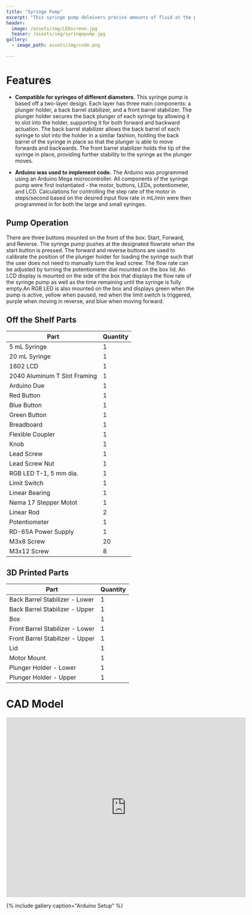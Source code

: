 ```yaml
---
title: "Syringe Pump"
excerpt: "This syringe pump deleivers precise amounts of fluid at the push of a button!"
header:
  image: /assets/img/LEDscreen.jpg
  teaser: /assets/img/syringepump.jpg
gallery:
  - image_path: assets/img/code.png
   
---
```


# Features


* **Compatible for syringes of different diameters.** This syringe pump is based off a two-layer design. Each layer has three main components: a plunger holder, a back barrel stabilizer, and a front barrel stabilizer. The plunger holder secures the back plunger of each syringe by allowing it to slot into the holder, supporting it for both forward and backward actuation. The back barrel stabilizer allows the back barrel of each syringe to slot into the holder in a similar fashion, holding the back barrel of the syringe in place so that the plunger is able to move forwards and backwards. The front barrel stabilizer holds the tip of the syringe in place, providing further stability to the syringe as the plunger moves.

* **Arduino was used to implement code.** The Arduino was programmed using an Arduino Mega microcontroller. All components of the syringe pump were first instantiated - the motor, buttons, LEDs, potentiometer, and LCD. Calculations for controlling the step rate of the motor in steps/second based on the desired input flow rate in mL/min were then programmed in for both the large and small syringes. 

## Pump Operation
There are three buttons mounted on the front of the box: Start, Forward, and Reverse. The syringe pump pushes at the designated flowrate when the start button is pressed. The forward and reverse buttons are used to calibrate the position of the plunger holder for loading the syringe such that the user does not need to manually turn the lead screw. The flow rate can be adjusted by turning the potentiometer dial mounted on the box lid. An LCD display is mounted on the side of the box that displays the flow rate of the syringe pump as well as the time remaining until the syringe is fully empty.An RGB LED is also mounted on the box and displays green when the pump is active, yellow when paused, red when the limit switch is triggered, purple when moving in reverse, and blue when moving forward.

## Off the Shelf Parts
| Part | Quantity |
| --- | --- |
| 5 mL Syringe | 1|
| 20 mL Syringe | 1 |
| 1602 LCD | 1 |
| 2040 Aluminum T Slot Framing | 1 |
| Arduino Due | 1 |
| Red Button | 1 |
| Blue Button | 1 |
| Green Button | 1 |
| Breadboard | 1 |
| Flexible Coupler| 1 |
| Knob | 1 |
| Lead Screw | 1 |
| Lead Screw Nut | 1 |
| RGB LED T-1, 5 mm dia. | 1 |
| Limit Switch | 1 |
| Linear Bearing | 1 |
| Nema 17 Stepper Motot | 1 |
| Linear Rod | 2 |
| Potentiometer | 1 |
| RD-65A Power Supply | 1 |
| M3x8 Screw | 20 |
| M3x12 Screw | 8 |

## 3D Printed Parts
| Part | Quantity |
| --- | --- |
| Back Barrel Stabilizer - Lower | 1 |
| Back Barrel Stabilizer - Upper | 1 |
| Box | 1 |
| Front Barrel Stabilizer - Lower | 1 |
| Front Barrel Stabilizer - Upper | 1 |
| Lid | 1 |
| Motor Mount | 1 |
| Plunger Holder - Lower | 1 |
| Plunger Holder - Upper | 1 |

# CAD Model
<iframe src="https://vanderbilt643.autodesk360.com/shares/public/SH35dfcQT936092f0e430b83a7ea45015764?mode=embed" width="640" height="480" allowfullscreen="true" webkitallowfullscreen="true" mozallowfullscreen="true"  frameborder="0"></iframe>

{% include gallery caption="Arduino Setup" %}
